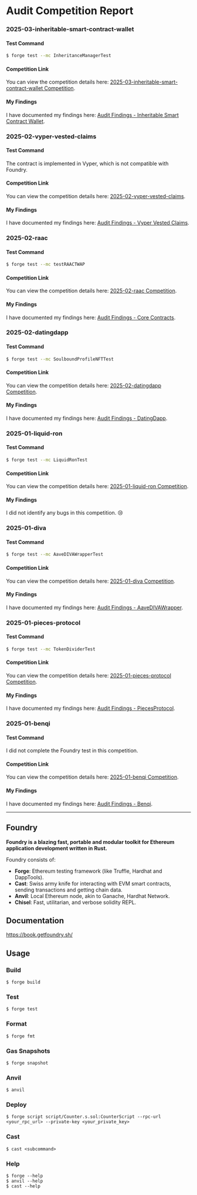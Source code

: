 # Audit Competition Report

### 2025-03-inheritable-smart-contract-wallet

#### Test Command

```bash
$ forge test --mc InheritanceManagerTest
```

#### Competition Link

You can view the competition details here: [2025-03-inheritable-smart-contract-wallet Competition](https://codehawks.cyfrin.io/c/2025-03-inheritable-smart-contract-wallet).

#### My Findings

I have documented my findings here: [Audit Findings - Inheritable Smart Contract Wallet](https://github.com/bamboochen92518/Audit-Competition-Report/tree/main/findings/2025-03-inheritable-smart-contract-wallet/bambooboo-Inheritable-Smart-Contract-Wallet.md).

### 2025-02-vyper-vested-claims

#### Test Command

The contract is implemented in Vyper, which is not compatible with Foundry.

#### Competition Link

You can view the competition details here: [2025-02-vyper-vested-claims](https://codehawks.cyfrin.io/c/2025-02-vyper-vested-claims).

#### My Findings

I have documented my findings here: [Audit Findings - Vyper Vested Claims](https://github.com/bamboochen92518/Audit-Competition-Report/tree/main/findings/2025-02-vyper-vested-claims/bambooboo-Vyper-Vested-Claims.md).

### 2025-02-raac

#### Test Command

```bash
$ forge test --mc testRAACTWAP
```

#### Competition Link

You can view the competition details here: [2025-02-raac Competition](https://codehawks.cyfrin.io/c/2025-02-raac).

#### My Findings

I have documented my findings here: [Audit Findings - Core Contracts](https://github.com/bamboochen92518/Audit-Competition-Report/tree/main/findings/2025-02-raac/bambooboo-Core-Contracts.md).

### 2025-02-datingdapp

#### Test Command

```bash
$ forge test --mc SoulboundProfileNFTTest
```

#### Competition Link

You can view the competition details here: [2025-02-datingdapp Competition](https://codehawks.cyfrin.io/c/2025-02-datingdapp).

#### My Findings

I have documented my findings here: [Audit Findings - DatingDapp](https://github.com/bamboochen92518/Audit-Competition-Report/tree/main/findings/2025-02-datingdapp/bambooboo-DatingDapp.md). 

### 2025-01-liquid-ron

#### Test Command

```bash
$ forge test --mc LiquidRonTest
```

#### Competition Link

You can view the competition details here: [2025-01-liquid-ron Competition](https://code4rena.com/audits/2025-01-liquid-ron).

#### My Findings

I did not identify any bugs in this competition. 😢

### 2025-01-diva

#### Test Command

```bash
$ forge test --mc AaveDIVAWrapperTest
```

#### Competition Link

You can view the competition details here: [2025-01-diva Competition](https://codehawks.cyfrin.io/c/2025-01-diva).

#### My Findings

I have documented my findings here: [Audit Findings - AaveDIVAWrapper](https://github.com/bamboochen92518/Audit-Competition-Report/tree/main/findings/2025-01-diva/bambooboo-Aave-DIVA-Wrapper.md). 

### 2025-01-pieces-protocol

#### Test Command

```bash
$ forge test --mc TokenDividerTest
```

#### Competition Link

You can view the competition details here: [2025-01-pieces-protocol Competition](https://codehawks.cyfrin.io/c/2025-01-pieces-protocol).

#### My Findings

I have documented my findings here: [Audit Findings - PiecesProtocol](https://github.com/bamboochen92518/Audit-Competition-Report/tree/main/findings/2025-01-pieces-protocol/bambooboo-Pieces-Protocol.md). 

### 2025-01-benqi

#### Test Command

I did not complete the Foundry test in this competition.

#### Competition Link

You can view the competition details here: [2025-01-benqi Competition](https://codehawks.cyfrin.io/c/2025-01-benqi).

#### My Findings

I have documented my findings here: [Audit Findings - Benqi](https://github.com/bamboochen92518/Audit-Competition-Report/tree/main/findings/2025-01-benqi/bambooboo-Ignite.md). 

---

## Foundry

**Foundry is a blazing fast, portable and modular toolkit for Ethereum application development written in Rust.**

Foundry consists of:

-   **Forge**: Ethereum testing framework (like Truffle, Hardhat and DappTools).
-   **Cast**: Swiss army knife for interacting with EVM smart contracts, sending transactions and getting chain data.
-   **Anvil**: Local Ethereum node, akin to Ganache, Hardhat Network.
-   **Chisel**: Fast, utilitarian, and verbose solidity REPL.

## Documentation

https://book.getfoundry.sh/

## Usage

### Build

```shell
$ forge build
```

### Test

```shell
$ forge test
```

### Format

```shell
$ forge fmt
```

### Gas Snapshots

```shell
$ forge snapshot
```

### Anvil

```shell
$ anvil
```

### Deploy

```shell
$ forge script script/Counter.s.sol:CounterScript --rpc-url <your_rpc_url> --private-key <your_private_key>
```

### Cast

```shell
$ cast <subcommand>
```

### Help

```shell
$ forge --help
$ anvil --help
$ cast --help
```
